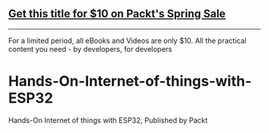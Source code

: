 ## [Get this title for $10 on Packt's Spring Sale](https://www.packt.com/B13002?utm_source=github&utm_medium=packt-github-repo&utm_campaign=spring_10_dollar_2022)
-----
For a limited period, all eBooks and Videos are only $10. All the practical content you need \- by developers, for developers

# Hands-On-Internet-of-things-with-ESP32
Hands-On Internet of things with ESP32, Published by Packt
